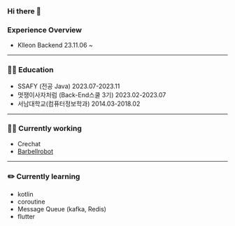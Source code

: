 ### Hi there 👋

<!--
**PARKPARKWOO/PARKPARKWOO** is a ✨ _special_ ✨ repository because its `README.md` (this file) appears on your GitHub profile.

Here are some ideas to get you started:

- 🔭 I’m currently working on ...
- 🌱 I’m currently learning ...
- 👯 I’m looking to collaborate on ...
- 🤔 I’m looking for help with ...
- 💬 Ask me about ...
- 📫 How to reach me: ...
- 😄 Pronouns: ...
- ⚡ Fun fact: ...
-->
  
### Experience Overview 
- Klleon Backend 23.11.06 ~ 

---
### 👨‍🏫 Education
- SSAFY (전공 Java) 2023.07-2023.11
- 멋쟁이사자처럼 (Back-End스쿨 3기) 2023.02-2023.07
- 서남대학교(컴퓨터정보학과) 2014.03-2018.02
---
### 🧑‍💻 Currently working
- Crechat
- [Barbellrobot](https://github.com/PARKPARKWOO/barbellrobot-backend)
---
### ✏️ Currently learning
- kotlin
- coroutine
- Message Queue (kafka, Redis)
- flutter
